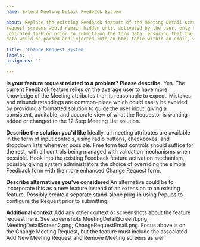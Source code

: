 ```yaml
---
name: Extend Meeting Detail Feedback System

about: Replace the existing Feedback feature of the Meeting Detail screen (single-meetings.php) with an enhanced New or Change Request input screen. Similar to the old feedback screen, the new/change 
request screens would remain hidden until activated by the user, only then replacing the map view in the right side column of the Detail page. The input fields would be transformed by the user in a  
controled fashion prior to submitting the form data, ensuring that the website administrator receives a full set of accurate and auditable data with which to update the Meeting Information. The submitted 
data would be parsed and injected into an html table within an email, with changes highlighted in Red text for easy analysis and action by the system administrator. 

title: 'Change Request System'
labels: ''
assignees: ''

---
```


**Is your feature request related to a problem? Please describe.**
Yes. The current Feedback feature relies on the average user to have more knowledge of the Meeting attributes than is reasonable to expect. Mistakes and misunderstandings are common-place which could 
easily be avoided by providing a formatted solution to guide the user input, giving a consistent, auditable, and accurate view of what the Requestor is wanting added or changed to the 12 Step Meeting
List solution. 

**Describe the solution you'd like**
Ideally, all meeting attributes are available in the form of input controls, using radio buttons, checkboxes, and dropdown lists whenever possible. Free form text controls should suffice for the rest,
with all controls being managed with validation mechanisms when possible. Hook into the existing Feedback feature activation mechanism, possibly giving system administrators the choice of overriding 
the simple Feedback form with the more enhanced Change Request form.

**Describe alternatives you've considered**
An alternative could be to incorporate this as a new feature instead of an extension to an existing feature. Possibly create a separate stand-alone plug-in using Popups to configure the Request prior
to submitting.

**Additional context**
Add any other context or screenshots about the feature request here.
See screenshots MeetingDetailScreen1.png, MeetingDetailScreen2.png, ChangeRequestEmail.png.
Focus above is on the Change Meeting Request, but the feature must include the associated Add New Meeting Request and Remove Meeting screens as well.

